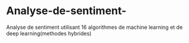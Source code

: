 # Analyse-de-sentiment-
Analyse de sentiment utilisant 16 algorithmes de machine learning et de deep learning(methodes hybrides) 
